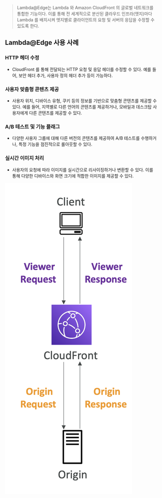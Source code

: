 
> Lambda@Edge는 Lambda 와 Amazon CloudFront 의 글로벌 네트워크를 통합한 기능이다. 이를 통해 전 세계적으로 분산된 클라우드 인프라(앳지)마다 Lambda 를 배치시켜 엣지별로 클라이언트의 요청 및 서버의 응답을 수정할 수 있도록 한다.

## Lambda@Edge 사용 사례

### HTTP 헤더 수정

- CloudFront 를 통해 전달되는 HTTP 요청 및 응답 헤더를 수정할 수 있다. 예를 들어, 보안 헤더 추가, 사용자 정의 헤더 추가 등이 가능하다.

### 사용자 맞춤형 콘텐츠 제공

- 사용자 위치, 디바이스 유형, 쿠키 등의 정보를 기반으로 맞춤형 콘텐츠를 제공할 수 있다. 예를 들어, 지역별로 다른 언어의 콘텐츠를 제공하거나, 모바일과 데스크탑 사용자에게 다른 콘텐츠를 제공할 수 있다.

### A/B 테스트 및 기능 플래그

- 다양한 사용자 그룹에 대해 다른 버전의 콘텐츠를 제공하여 A/B 테스트를 수행하거나, 특정 기능을 점진적으로 롤아웃할 수 있다.

### 실시간 이미지 처리

- 사용자의 요청에 따라 이미지를 실시간으로 리사이징하거나 변환할 수 있다. 이를 통해 다양한 디바이스와 화면 크기에 적합한 이미지를 제공할 수 있다.

![](images/lambda_edge.png)